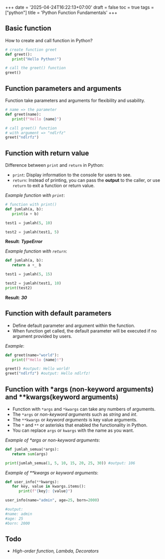 +++
date = '2025-04-24T16:22:13+07:00'
draft = false
toc = true
tags = ["python"]
title = 'Python Function Fundamentals'
+++

## Basic function

How to create and call function in Python?

```python
# create function greet
def greet():
   print("Hello Python!")

# call the greet() function
greet()
```

## Function parameters and arguments

Function take parameters and arguments for flexibility and usability.

```python
# name => the parameter
def greet(name):
   print(f"Hello {name}")

# call greet() function
# with argument => "ndlrfz"
greet("ndlrfz")
```

## Function with return value

Difference between `print` and `return` in Python:

* `print`: Display information to the console for users to see.
* `return`: Instead of printing, you can pass the **output** to the caller, or use `return` to exit a function or return value.

_Example function with `print`_:

```python
# function with print()
def jumlah(a, b):
   print(a + b)

test1 = jumlah(5, 10)

test2 = jumlah(test1, 5)
```

**Result**: **_TypeError_**

_Example function with `return`_:

```python
def jumlah(a, b):
   return a +_ b

test1 = jumlah(5, 15)

test2 = jumlah(test1, 10)
print(test2)
```

**Result**: **_30_**

## Function with default parameters

* Define default parameter and argument within the function.
* When function get called, the default parameter will be executed if no argument provided by users.

_Example_:

```python
def greet(name="world"):
   print(f"Hello {name}!")

greet() #output: Hello world!
greet("ndlrfz") #output: Hello ndlrfz!
```

## Function with *args (non-keyword arguments) and **kwargs(keyword arguments)

* Function with `*args` and `*kwargs` can take any numbers of arguments.
* The `*args` or _non-keyword arguments_ such as _string_ and _int_.
* The `**kwargs` or _keyword arguments_ is key value arguments.
* The `*` and `**` or asterisks that enabled the functionality in Python.
* You can replace `args` or `kwargs` with the name as you want.

_Example of _*args_ or non-keyword arguments_:

```python
def jumlah_semua(*args):
   return sum(args)

print(jumlah_semua(1, 5, 10, 15, 20, 25, 30)) #output: 106
```

_Example of _**kwargs_ or keyword arguments_:

```python
def user_info(**kwargs):
   for key, value in kwargs.items():
      print(f"{key}: {value}")

user_info(name="admin", age=25, born=2000)

#output:
#name: admin
#age: 25
#born: 2000
```

## Todo

* _High-order function, Lambda, Decorators_
